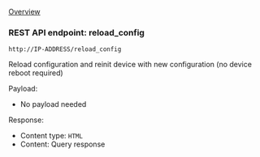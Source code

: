 [Overview](_OVERVIEW.md) 

### REST API endpoint: reload_config

`http://IP-ADDRESS/reload_config`


Reload configuration and reinit device with new configuration (no device reboot required)

Payload:
  - No payload needed

Response:
  - Content type: `HTML`
  - Content: Query response
